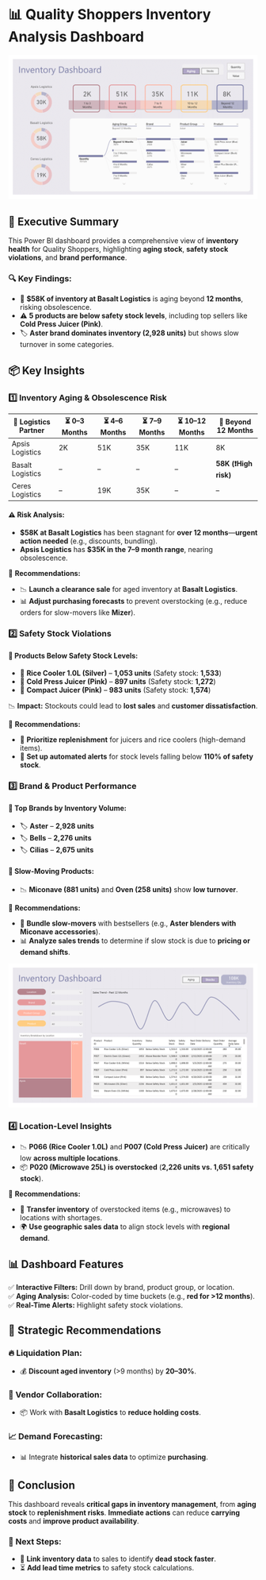 # 📊 Quality Shoppers Inventory Analysis Dashboard

![Quality Shoppers Inventory Dashboard 1](quality_shoppers_dashboard_1.png)

## 🏪 Executive Summary

This Power BI dashboard provides a comprehensive view of **inventory health** for Quality Shoppers, highlighting **aging stock**, **safety stock violations**, and **brand performance**. 

### 🔍 Key Findings:
- 🛑 **$58K of inventory at Basalt Logistics** is aging beyond **12 months**, risking obsolescence.
- ⚠️ **5 products are below safety stock levels**, including top sellers like **Cold Press Juicer (Pink)**.
- 🏷 **Aster brand dominates inventory (2,928 units)** but shows slow turnover in some categories.

## 📦 Key Insights

### 1️⃣ Inventory Aging & Obsolescence Risk

| 🚚 Logistics Partner  | ⏳ 0–3 Months | ⏳ 4–6 Months | ⏳ 7–9 Months | ⏳ 10–12 Months | 🔴 Beyond 12 Months |
|----------------------|--------------|--------------|--------------|---------------|------------------|
| Apsis Logistics     | 2K           | 51K          | 35K          | 11K           | 8K               |
| Basalt Logistics    | –            | –            | –            | –             | **58K (❗High risk)** |
| Ceres Logistics     | –            | 19K          | 35K          | –             | –                |

#### ⚠️ Risk Analysis:
- **$58K at Basalt Logistics** has been stagnant for **over 12 months**—**urgent action needed** (e.g., discounts, bundling).
- **Apsis Logistics** has **$35K in the 7–9 month range**, nearing obsolescence.

🔹 **Recommendations:**
- 📉 **Launch a clearance sale** for aged inventory at **Basalt Logistics**.
- 📊 **Adjust purchasing forecasts** to prevent overstocking (e.g., reduce orders for slow-movers like **Mizer**).

### 2️⃣ Safety Stock Violations

#### 🚨 Products Below Safety Stock Levels:
- 🍚 **Rice Cooler 1.0L (Silver)** – **1,053 units** (Safety stock: **1,533**)
- 🥤 **Cold Press Juicer (Pink)** – **897 units** (Safety stock: **1,272**)
- 🍹 **Compact Juicer (Pink)** – **983 units** (Safety stock: **1,574**)

📉 **Impact:** Stockouts could lead to **lost sales** and **customer dissatisfaction**.

🔹 **Recommendations:**
- 🚀 **Prioritize replenishment** for juicers and rice coolers (high-demand items).
- 🔔 **Set up automated alerts** for stock levels falling below **110% of safety stock**.

### 3️⃣ Brand & Product Performance

#### 📢 Top Brands by Inventory Volume:
- 🏷 **Aster** – **2,928 units**
- 🏷 **Bells** – **2,276 units**
- 🏷 **Cilias** – **2,675 units**

#### 🐢 Slow-Moving Products:
- 📉 **Miconave (881 units)** and **Oven (258 units)** show **low turnover**.

🔹 **Recommendations:**
- 🎁 **Bundle slow-movers** with bestsellers (e.g., **Aster blenders with Miconave accessories**).
- 📊 **Analyze sales trends** to determine if slow stock is due to **pricing or demand shifts**.

![Quality Shoppers Inventory Dashboard 2](quality_shoppers_dashboard_2.png)

### 4️⃣ Location-Level Insights

- 📉 **P066 (Rice Cooler 1.0L)** and **P007 (Cold Press Juicer)** are critically low **across multiple locations**.
- 📦 **P020 (Microwave 25L) is overstocked** (**2,226 units vs. 1,651 safety stock**).

🔹 **Recommendations:**
- 🔄 **Transfer inventory** of overstocked items (e.g., microwaves) to locations with shortages.
- 🌍 **Use geographic sales data** to align stock levels with **regional demand**.

## 📊 Dashboard Features

✅ **Interactive Filters:** Drill down by brand, product group, or location.  
✅ **Aging Analysis:** Color-coded by time buckets (e.g., **red for >12 months**).  
✅ **Real-Time Alerts:** Highlight safety stock violations.  

## 🎯 Strategic Recommendations

### 🔥 Liquidation Plan:
- 💰 **Discount aged inventory** (>9 months) by **20–30%**.

### 🤝 Vendor Collaboration:
- 📦 Work with **Basalt Logistics** to **reduce holding costs**.

### 📈 Demand Forecasting:
- 📊 Integrate **historical sales data** to optimize **purchasing**.

## 🏁 Conclusion

This dashboard reveals **critical gaps in inventory management**, from **aging stock** to **replenishment risks**. **Immediate actions** can reduce **carrying costs** and **improve product availability**.

### 🚀 Next Steps:
- 🔗 **Link inventory data** to sales to identify **dead stock faster**.
- ⏳ **Add lead time metrics** to safety stock calculations.
